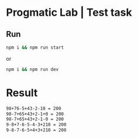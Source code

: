 # Progmatic Lab | Test task

## Run

```bash
npm i && npm run start
```

or

```bash
npm i && npm run dev
```

# Result

```bash
98+76-5+43-2-10 = 200
98-7+65+43+2-1+0 = 200
98-7+65+43+2-1-0 = 200
9-8+7-6-5-4-3+210 = 200
9-8-7-6-5+4+3+210 = 200
```
